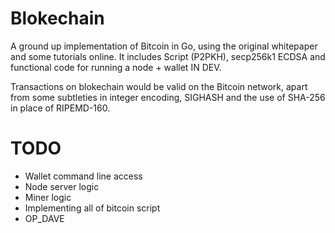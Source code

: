 # Blokechain

A ground up implementation of Bitcoin in Go, using the original whitepaper and some tutorials online. It includes Script (P2PKH), secp256k1 ECDSA and functional code for running a node + wallet IN DEV.

Transactions on blokechain would be valid on the Bitcoin network, apart from some subtleties in integer encoding, SIGHASH and the use of SHA-256 in place of RIPEMD-160.

# TODO
- Wallet command line access
- Node server logic
- Miner logic
- Implementing all of bitcoin script
- OP_DAVE